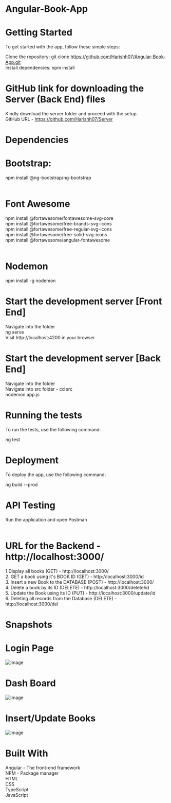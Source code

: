 # Angular-Book-App

# Getting Started

To get started with the app, follow these simple steps:

Clone the repository: git clone https://github.com/Harishh07/Angular-Book-App.git <br>
Install dependencies: npm install <br>

# GitHub link for downloading the Server (Back End) files
Kindly download the server folder and proceed with the setup. <br>
GitHub URL - https://github.com/Harishh07/Server

# Dependencies
# Bootstrap: <br>
npm install @ng-bootstrap/ng-bootstrap <br>
<br>
# Font Awesome
npm install @fortawesome/fontawesome-svg-core <br>
npm install @fortawesome/free-brands-svg-icons <br>
npm install @fortawesome/free-regular-svg-icons <br>
npm install @fortawesome/free-solid-svg-icons <br>
npm install @fortawesome/angular-fontawesome <br>
<br>

# Nodemon
npm install -g nodemon

# Start the development server [Front End]
Navigate into the folder <br>
ng serve <br>
Visit http://localhost:4200 in your browser

# Start the development server [Back End]
Navigate into the folder <br>
Navigate into src folder - cd src <br>
nodemon app.js

# Running the tests
To run the tests, use the following command:

ng test

# Deployment
To deploy the app, use the following command:

ng build --prod

# API Testing
Run the application and open Postman <br><br>
# URL for the Backend - http://localhost:3000/ <br>
1.Display all books (GET) - http://localhost:3000/ <br>
2. GET a book using it's BOOK ID (GET) - http://localhost:3000/id <br>
3. Insert a new Book to the DATABASE (POST) - http://localhost:3000/ <br>
4. Delete a book by its ID (DELETE) - http://localhost:3000/delete/id <br>
5. Update the Book using its ID (PUT) - http://localhost:3000/update/id <br>
6. Deleting all records from the Database (DELETE) - http://localhost:3000/del <br>

# Snapshots
# Login Page
![image](https://drive.google.com/uc?export=view&id=1sYFH10xZ0ZPCH989elwql3N7p2Iw_V0Q) <br>
# Dash Board
![image](https://drive.google.com/uc?export=view&id=1ITBL1tg2soqFQhRDK5D8hALwT0GycEMj) <br>
# Insert/Update Books
![image](https://drive.google.com/uc?export=view&id=1u82cdXEibTNmIOfaRWTieC4mtydJyzgU) <br>

# Built With
Angular - The front-end framework <br>
NPM - Package manager <br>
HTML <br>
CSS <br>
TypeScript <br>
JavaScript
